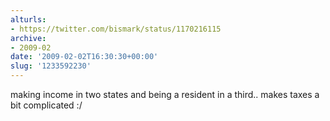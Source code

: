 ```yaml
---
alturls:
- https://twitter.com/bismark/status/1170216115
archive:
- 2009-02
date: '2009-02-02T16:30:30+00:00'
slug: '1233592230'
---
```


making income in two states and being a resident in a third.. makes taxes a bit complicated :/

